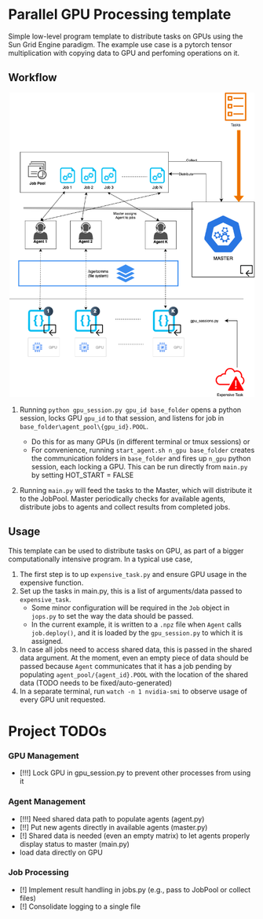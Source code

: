# Parallel GPU Processing template

Simple low-level program template to distribute tasks on GPUs using the Sun Grid Engine paradigm. The example use case is a pytorch tensor multiplication with copying data to GPU and perfoming operations on it.

## Workflow

<p align="center">
  <img src="sge.png" width="500" alt="SGE Performance Chart"/>
</p>

1. Running `python gpu_session.py gpu_id base_folder` opens a python session, locks GPU `gpu_id` to that session, and listens for job in `base_folder\agent_pool\{gpu_id}.POOL`. 
    - Do this for as many GPUs (in different terminal or tmux sessions) or 
    - For convenience, running `start_agent.sh n_gpu base_folder` creates the communication folders in `base_folder` and fires up `n_gpu` python session, each locking a GPU. This can be run directly from `main.py` by setting HOT_START = FALSE

2. Running `main.py` will feed the tasks to the Master, which will distribute it to the JobPool. Master periodically checks for available agents, distribute jobs to agents and collect results from completed jobs. 

## Usage
This template can be used to distribute tasks on GPU, as part of a bigger computationally intensive program. In a typical use case, 
1. The first step is to up `expensive_task.py` and ensure GPU usage in the expensive function. 
2. Set up the tasks in main.py, this is a list of arguments/data passed to `expensive_task`. 
    - Some minor configuration will be required in the `Job` object in `jops.py` to set the way the data should be passed. 
    - In the current example, it is written to a `.npz` file when `Agent` calls `job.deploy()`, and it is loaded by the `gpu_session.py` to which it is assigned. 
3. In case all jobs need to access shared data, this is passed in the shared data argument. At the moment, even an empty piece of data should be passed because `Agent` communicates that it has a job pending by populating `agent_pool/{agent_id}.POOL` with the location of the shared data (TODO needs to be fixed/auto-generated)
4. In a separate terminal, run `watch -n 1 nvidia-smi` to observe usage of every GPU unit requested.


# Project TODOs

### GPU Management
- [!!!] Lock GPU in gpu_session.py to prevent other processes from using it

### Agent Management
- [!!!] Need shared data path to populate agents (agent.py)
- [!!] Put new agents directly in available agents (master.py)
- [!] Shared data is needed (even an empty matrix) to let agents properly display status to master (main.py)
- load data directly on GPU

### Job Processing
- [!] Implement result handling in jobs.py (e.g., pass to JobPool or collect files)
- [!] Consolidate logging to a single file
